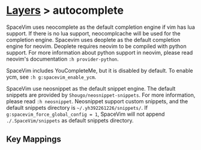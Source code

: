 # [Layers](https://spacevim.org/layers) > autocomplete

SpaceVim uses neocomplete as the default completion engine if vim has lua
support. If there is no lua support, neocomplcache will be used for the
completion engine. Spacevim uses deoplete as the default completion engine
for neovim. Deoplete requires neovim to be compiled with python support. For
more information about python support in neovim, please read neovim's documentation `:h provider-python`.

SpaceVim includes YouCompleteMe, but it is disabled by default. To enable
ycm, see `:h g:spacevim_enable_ycm`.

SpaceVim use neosnippet as the default snippet engine. The default snippets
are provided by `Shougo/neosnippet-snippets`. For more information, please read
`:h neosnippet`. Neosnippet support custom snippets, and the default snippets
directory is `~/.yh392261226/snippets/`. If `g:spacevim_force_global_config = 1`,
SpaceVim will not append `./.SpaceVim/snippets` as default snippets directory.

## Key Mappings
